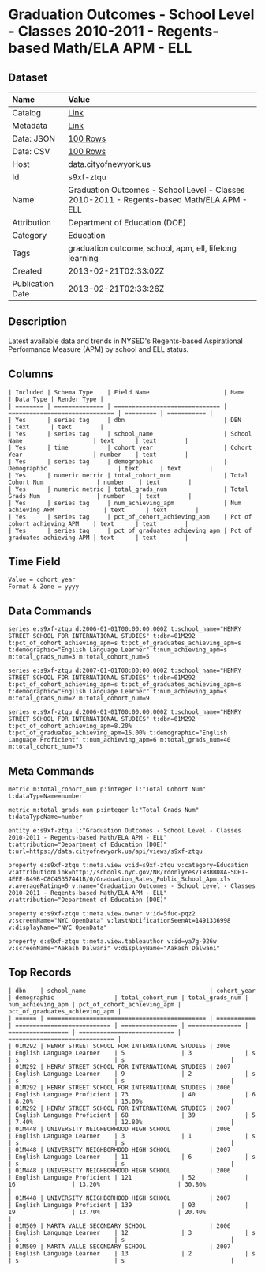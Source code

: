 # Graduation Outcomes - School Level - Classes 2010-2011 - Regents-based Math/ELA APM - ELL

## Dataset

| Name | Value |
| :--- | :---- |
| Catalog | [Link](https://catalog.data.gov/dataset/graduation-outcomes-school-level-classes-2010-2011-regents-based-math-ela-apm-ell-d9b74) |
| Metadata | [Link](https://data.cityofnewyork.us/api/views/s9xf-ztqu) |
| Data: JSON | [100 Rows](https://data.cityofnewyork.us/api/views/s9xf-ztqu/rows.json?max_rows=100) |
| Data: CSV | [100 Rows](https://data.cityofnewyork.us/api/views/s9xf-ztqu/rows.csv?max_rows=100) |
| Host | data.cityofnewyork.us |
| Id | s9xf-ztqu |
| Name | Graduation Outcomes - School Level - Classes 2010-2011 - Regents-based Math/ELA APM - ELL |
| Attribution | Department of Education (DOE) |
| Category | Education |
| Tags | graduation outcome, school, apm, ell, lifelong learning |
| Created | 2013-02-21T02:33:02Z |
| Publication Date | 2013-02-21T02:33:26Z |

## Description

Latest available data and trends in NYSED's Regents-based Aspirational Performance Measure (APM) by school and ELL status.

## Columns

```ls
| Included | Schema Type    | Field Name                     | Name                           | Data Type | Render Type |
| ======== | ============== | ============================== | ============================== | ========= | =========== |
| Yes      | series tag     | dbn                            | DBN                            | text      | text        |
| Yes      | series tag     | school_name                    | School Name                    | text      | text        |
| Yes      | time           | cohort_year                    | Cohort Year                    | number    | text        |
| Yes      | series tag     | demographic                    | Demographic                    | text      | text        |
| Yes      | numeric metric | total_cohort_num               | Total Cohort Num               | number    | text        |
| Yes      | numeric metric | total_grads_num                | Total Grads Num                | number    | text        |
| Yes      | series tag     | num_achieving_apm              | Num achieving APM              | text      | text        |
| Yes      | series tag     | pct_of_cohort_achieving_apm    | Pct of cohort achieving APM    | text      | text        |
| Yes      | series tag     | pct_of_graduates_achieving_apm | Pct of graduates achieving APM | text      | text        |
```

## Time Field

```ls
Value = cohort_year
Format & Zone = yyyy
```

## Data Commands

```ls
series e:s9xf-ztqu d:2006-01-01T00:00:00.000Z t:school_name="HENRY STREET SCHOOL FOR INTERNATIONAL STUDIES" t:dbn=01M292 t:pct_of_cohort_achieving_apm=s t:pct_of_graduates_achieving_apm=s t:demographic="English Language Learner" t:num_achieving_apm=s m:total_grads_num=3 m:total_cohort_num=5

series e:s9xf-ztqu d:2007-01-01T00:00:00.000Z t:school_name="HENRY STREET SCHOOL FOR INTERNATIONAL STUDIES" t:dbn=01M292 t:pct_of_cohort_achieving_apm=s t:pct_of_graduates_achieving_apm=s t:demographic="English Language Learner" t:num_achieving_apm=s m:total_grads_num=2 m:total_cohort_num=9

series e:s9xf-ztqu d:2006-01-01T00:00:00.000Z t:school_name="HENRY STREET SCHOOL FOR INTERNATIONAL STUDIES" t:dbn=01M292 t:pct_of_cohort_achieving_apm=8.20% t:pct_of_graduates_achieving_apm=15.00% t:demographic="English Language Proficient" t:num_achieving_apm=6 m:total_grads_num=40 m:total_cohort_num=73
```

## Meta Commands

```ls
metric m:total_cohort_num p:integer l:"Total Cohort Num" t:dataTypeName=number

metric m:total_grads_num p:integer l:"Total Grads Num" t:dataTypeName=number

entity e:s9xf-ztqu l:"Graduation Outcomes - School Level - Classes 2010-2011 - Regents-based Math/ELA APM - ELL" t:attribution="Department of Education (DOE)" t:url=https://data.cityofnewyork.us/api/views/s9xf-ztqu

property e:s9xf-ztqu t:meta.view v:id=s9xf-ztqu v:category=Education v:attributionLink=http://schools.nyc.gov/NR/rdonlyres/193BBD8A-5DE1-4EEE-B49B-C8C45357441B/0/Graduation_Rates_Public_School_Apm.xls v:averageRating=0 v:name="Graduation Outcomes - School Level - Classes 2010-2011 - Regents-based Math/ELA APM - ELL" v:attribution="Department of Education (DOE)"

property e:s9xf-ztqu t:meta.view.owner v:id=5fuc-pqz2 v:screenName="NYC OpenData" v:lastNotificationSeenAt=1491336998 v:displayName="NYC OpenData"

property e:s9xf-ztqu t:meta.view.tableauthor v:id=ya7g-926w v:screenName="Aakash Dalwani" v:displayName="Aakash Dalwani"
```

## Top Records

```ls
| dbn    | school_name                                   | cohort_year | demographic                 | total_cohort_num | total_grads_num | num_achieving_apm | pct_of_cohort_achieving_apm | pct_of_graduates_achieving_apm | 
| ====== | ============================================= | =========== | =========================== | ================ | =============== | ================= | =========================== | ============================== | 
| 01M292 | HENRY STREET SCHOOL FOR INTERNATIONAL STUDIES | 2006        | English Language Learner    | 5                | 3               | s                 | s                           | s                              | 
| 01M292 | HENRY STREET SCHOOL FOR INTERNATIONAL STUDIES | 2007        | English Language Learner    | 9                | 2               | s                 | s                           | s                              | 
| 01M292 | HENRY STREET SCHOOL FOR INTERNATIONAL STUDIES | 2006        | English Language Proficient | 73               | 40              | 6                 | 8.20%                       | 15.00%                         | 
| 01M292 | HENRY STREET SCHOOL FOR INTERNATIONAL STUDIES | 2007        | English Language Proficient | 68               | 39              | 5                 | 7.40%                       | 12.80%                         | 
| 01M448 | UNIVERSITY NEIGHBORHOOD HIGH SCHOOL           | 2006        | English Language Learner    | 3                | 1               | s                 | s                           | s                              | 
| 01M448 | UNIVERSITY NEIGHBORHOOD HIGH SCHOOL           | 2007        | English Language Learner    | 11               | 6               | s                 | s                           | s                              | 
| 01M448 | UNIVERSITY NEIGHBORHOOD HIGH SCHOOL           | 2006        | English Language Proficient | 121              | 52              | 16                | 13.20%                      | 30.80%                         | 
| 01M448 | UNIVERSITY NEIGHBORHOOD HIGH SCHOOL           | 2007        | English Language Proficient | 139              | 93              | 19                | 13.70%                      | 20.40%                         | 
| 01M509 | MARTA VALLE SECONDARY SCHOOL                  | 2006        | English Language Learner    | 12               | 3               | s                 | s                           | s                              | 
| 01M509 | MARTA VALLE SECONDARY SCHOOL                  | 2007        | English Language Learner    | 13               | 2               | s                 | s                           | s                              | 
```